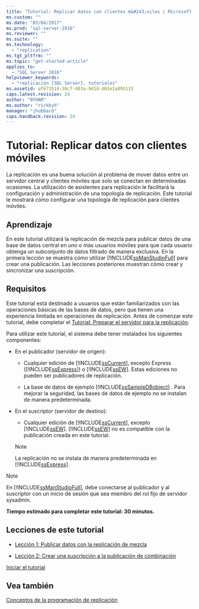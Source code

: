 ```yaml
---
title: "Tutorial: Replicar datos con clientes m&#243;viles | Microsoft Docs"
ms.custom: ""
ms.date: "03/04/2017"
ms.prod: "sql-server-2016"
ms.reviewer: ""
ms.suite: ""
ms.technology: 
  - "replication"
ms.tgt_pltfrm: ""
ms.topic: "get-started-article"
applies_to: 
  - "SQL Server 2016"
helpviewer_keywords: 
  - "replicación [SQL Server], tutoriales"
ms.assetid: af673514-30c7-403a-9d18-d01e1a095115
caps.latest.revision: 24
author: "BYHAM"
ms.author: "rickbyh"
manager: "jhubbard"
caps.handback.revision: 24
---
```

# Tutorial: Replicar datos con clientes m&#243;viles
La replicación es una buena solución al problema de mover datos entre un servidor central y clientes móviles que solo se conectan en determinadas ocasiones. La utilización de asistentes para replicación le facilitará la configuración y administración de una topología de replicación. Este tutorial le mostrará cómo configurar una topología de replicación para clientes móviles.  
  
## Aprendizaje  
En este tutorial utilizará la replicación de mezcla para publicar datos de una base de datos central en uno o más usuarios móviles para que cada usuario obtenga un subconjunto de datos filtrado de manera exclusiva. En la primera lección se muestra cómo utilizar [!INCLUDE[ssManStudioFull](../../includes/ssmanstudiofull-md.md)] para crear una publicación. Las lecciones posteriores muestran cómo crear y sincronizar una suscripción.  
  
## Requisitos  
Este tutorial está destinado a usuarios que están familiarizados con las operaciones básicas de las bases de datos, pero que tienen una experiencia limitada en operaciones de replicación. Antes de comenzar este tutorial, debe completar el [Tutorial: Preparar el servidor para la replicación](../../relational-databases/replication/tutorial-preparing-the-server-for-replication.md).  
  
Para utilizar este tutorial, el sistema debe tener instalados los siguientes componentes:  
  
-   En el publicador (servidor de origen):  
  
    -   Cualquier edición de [!INCLUDE[ssCurrent](../../includes/sscurrent-md.md)], excepto Express ([!INCLUDE[ssExpress](../../includes/ssexpress-md.md)]) o [!INCLUDE[ssEW](../../includes/ssew-md.md)]. Estas ediciones no pueden ser publicadores de replicación.  
  
    -   La base de datos de ejemplo [!INCLUDE[ssSampleDBobject](../../includes/sssampledbobject-md.md)] . Para mejorar la seguridad, las bases de datos de ejemplo no se instalan de manera predeterminada.  
  
-   En el suscriptor (servidor de destino):  
  
    -   Cualquier edición de [!INCLUDE[ssCurrent](../../includes/sscurrent-md.md)], excepto [!INCLUDE[ssEW](../../includes/ssew-md.md)]. [!INCLUDE[ssEW](../../includes/ssew-md.md)] no es compatible con la publicación creada en este tutorial.  
  
    > [!NOTE]  
    > La replicación no se instala de manera predeterminada en [!INCLUDE[ssExpress](../../includes/ssexpress-md.md)].  
  
> [!NOTE]  
> En [!INCLUDE[ssManStudioFull](../../includes/ssmanstudiofull-md.md)], debe conectarse al publicador y al suscriptor con un inicio de sesión que sea miembro del rol fijo de servidor sysadmin.  
  
**Tiempo estimado para completar este tutorial: 30 minutos.**  
  
## Lecciones de este tutorial  
  
-   [Lección 1: Publicar datos con la replicación de mezcla](../../relational-databases/replication/lesson-1-publishing-data-using-merge-replication.md)  
  
-   [Lección 2: Crear una suscripción a la publicación de combinación](../../relational-databases/replication/lesson-2-creating-a-subscription-to-the-merge-publication.md)  
  
[Iniciar el tutorial](../../relational-databases/replication/lesson-1-publishing-data-using-merge-replication.md)  
  
## Vea también  
[Conceptos de la programación de replicación](../../relational-databases/replication/concepts/replication-programming-concepts.md)  
  
  
  
